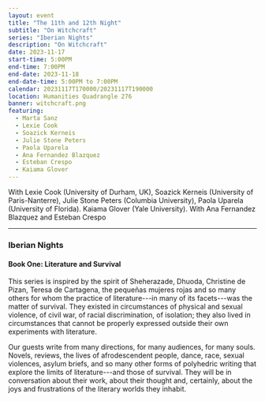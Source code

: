 ```yaml
---
layout: event
title: "The 11th and 12th Night"
subtitle: "On Witchcraft"
series: "Iberian Nights"
description: "On Witchcraft"
date: 2023-11-17
start-time: 5:00PM
end-time: 7:00PM
end-date: 2023-11-18
end-date-time: 5:00PM to 7:00PM
calendar: 20231117T170000/20231117T190000
location: Humanities Quadrangle 276
banner: witchcraft.png
featuring:
  - Marta Sanz
  - Lexie Cook
  - Soazick Kerneis
  - Julie Stone Peters
  - Paola Uparela
  - Ana Fernandez Blazquez
  - Esteban Crespo
  - Kaiama Glover
---
```


With Lexie Cook (University of Durham, UK), Soazick Kerneis (University of Paris-Nanterre), Julie Stone Peters (Columbia University), Paola Uparela (University of Florida). Kaiama Glover (Yale University). With Ana Fernandez Blazquez and Esteban Crespo

---

### Iberian Nights

#### Book One: Literature and Survival

This series is inspired by the spirit of Sheherazade, Dhuoda, Christine de Pizan, Teresa de Cartagena, the pequeñas mujeres rojas and so many others for whom the practice of literature---in many of its facets---was the matter of survival. They existed in circumstances of physical and sexual violence, of civil war, of racial discrimination, of isolation; they also lived in circumstances that cannot be properly expressed outside their own experiments with literature.

Our guests write from many directions, for many audiences, for many souls. Novels, reviews, the lives of afrodescendent people, dance, race, sexual violences, asylum briefs, and so many other forms of polyhedric writing that explore the limits of literature---and those of survival. They will be in conversation about their work, about their thought and, certainly, about the joys and frustrations of the literary worlds they inhabit.
